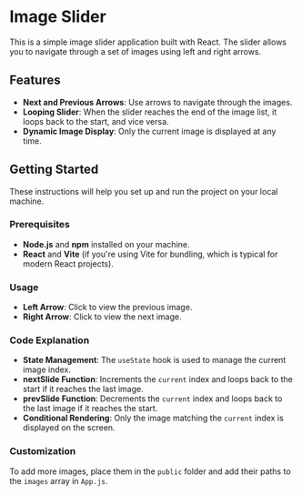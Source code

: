# Image Slider

This is a simple image slider application built with React. The slider allows you to navigate through a set of images using left and right arrows.

## Features

- **Next and Previous Arrows**: Use arrows to navigate through the images.
- **Looping Slider**: When the slider reaches the end of the image list, it loops back to the start, and vice versa.
- **Dynamic Image Display**: Only the current image is displayed at any time.

## Getting Started

These instructions will help you set up and run the project on your local machine.

### Prerequisites

- **Node.js** and **npm** installed on your machine.
- **React** and **Vite** (if you're using Vite for bundling, which is typical for modern React projects).


### Usage

- **Left Arrow**: Click to view the previous image.
- **Right Arrow**: Click to view the next image.

### Code Explanation

- **State Management**: The `useState` hook is used to manage the current image index.
- **nextSlide Function**: Increments the `current` index and loops back to the start if it reaches the last image.
- **prevSlide Function**: Decrements the `current` index and loops back to the last image if it reaches the start.
- **Conditional Rendering**: Only the image matching the `current` index is displayed on the screen.

### Customization

To add more images, place them in the `public` folder and add their paths to the `images` array in `App.js`.




